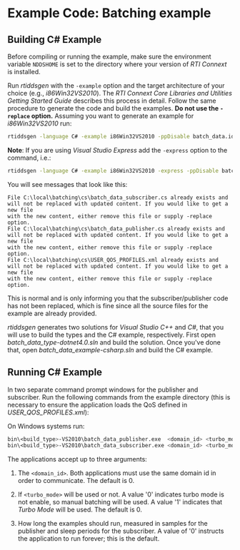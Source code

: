 # Example Code: Batching example

## Building C# Example

Before compiling or running the example, make sure the environment variable
`NDDSHOME` is set to the directory where your version of *RTI Connext* is
installed.

Run *rtiddsgen* with the `-example` option and the target architecture of your
choice (e.g., *i86Win32VS2010*). The *RTI Connext Core Libraries and Utilities
Getting Started Guide* describes this process in detail.
Follow the same procedure to generate the code and build the examples. **Do not
use the `-replace` option.** Assuming you want to generate an example for
*i86Win32VS2010* run:

```sh
rtiddsgen -language C# -example i86Win32VS2010 -ppDisable batch_data.idl
```

**Note**: If you are using *Visual Studio Express* add the `-express` option to
the command, i.e.:

```sh
rtiddsgen -language C# -example i86Win32VS2010 -express -ppDisable batch_data.idl
```

You will see messages that look like this:

```
File C:\local\batching\cs\batch_data_subscriber.cs already exists and
will not be replaced with updated content. If you would like to get a new file
with the new content, either remove this file or supply -replace option.
File C:\local\batching\cs\batch_data_publisher.cs already exists and
will not be replaced with updated content. If you would like to get a new file
with the new content, either remove this file or supply -replace option.
File C:\local\batching\cs\USER_QOS_PROFILES.xml already exists and
will not be replaced with updated content. If you would like to get a new file
with the new content, either remove this file or supply -replace option.
```

This is normal and is only informing you that the subscriber/publisher code has
not been replaced, which is fine since all the source files for the example are
already provided.

*rtiddsgen* generates two solutions for *Visual Studio C++* and *C#*, that you
will use to build the types and the C# example, respectively. First open
*batch_data_type-dotnet4.0.sln* and build the solution. Once you've done that,
open *batch_data_example-csharp.sln* and build the C# example.

## Running C# Example

In two separate command prompt windows for the publisher and subscriber. Run
the following commands from the example directory (this is necessary to ensure
the application loads the QoS defined in *USER_QOS_PROFILES.xml*):

On Windows systems run:

```sh
bin\<build_type>-VS2010\batch_data_publisher.exe  <domain_id> <turbo_mode> <samples_to_send>
bin\<build_type>-VS2010\batch_data_subscriber.exe <domain_id> <turbo_mode> <sleep_periods>
```

The applications accept up to three arguments:

1.  The `<domain_id>`. Both applications must use the same domain id in order
    to communicate. The default is 0.

2.  If `<turbo_mode>` will be used or not. A value '0' indicates turbo mode
    is not enable, so manual batching will be used. A value '1' indicates that
    *Turbo Mode* will be used. The default is 0.

3.  How long the examples should run, measured in samples for the publisher
    and sleep periods for the subscriber. A value of '0' instructs the
    application to run forever; this is the default.
